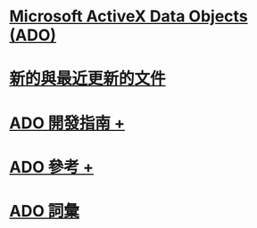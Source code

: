 # [Microsoft ActiveX Data Objects (ADO)](microsoft-activex-data-objects-ado.md)
# [新的與最近更新的文件](new-updated-ado.md)

# [ADO 開發指南 +](./guide/ado-programmer-s-guide.md)
# [ADO 參考 +](./reference/ado-glossary.md)

# [ADO 詞彙](ado-glossary.md)
